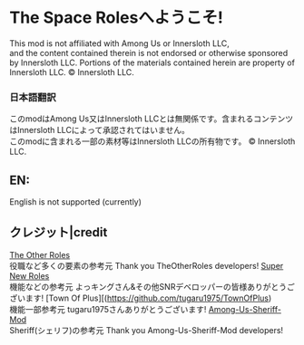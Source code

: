 # The Space Rolesへようこそ!
This mod is not affiliated with Among Us or Innersloth LLC,  
and the content contained therein is not endorsed or otherwise sponsored by Innersloth LLC. Portions of the materials contained herein are property of Innersloth LLC. © Innersloth LLC.
### 日本語翻訳
このmodはAmong Us又はInnersloth LLCとは無関係です。含まれるコンテンツはInnersloth LLCによって承認されてはいません。  
このmodに含まれる一部の素材等はInnersloth LLCの所有物です。 © Innersloth LLC.  
## EN:
English is not supported (currently)  
## クレジット|credit
[The Other Roles](https://github.com/TheOtherRolesAU/TheOtherRoles)<br>
役職など多くの要素の参考元
Thank you TheOtherRoles developers!
[Super New Roles](https://github.com/SuperNewRoles/SuperNewRoles)<br>
機能などの参考元
よっキングさん&その他SNRデベロッパーの皆様ありがとうございます!
[Town Of Plus][(https://github.com/tugaru1975/TownOfPlus)<br>
機能一部参考元
tugaru1975さんありがとうございます!
[Among-Us-Sheriff-Mod](https://github.com/Woodi-dev/Among-Us-Sheriff-Mod)<br>
Sheriff(シェリフ)の参考元
Thank you Among-Us-Sheriff-Mod developers!  
